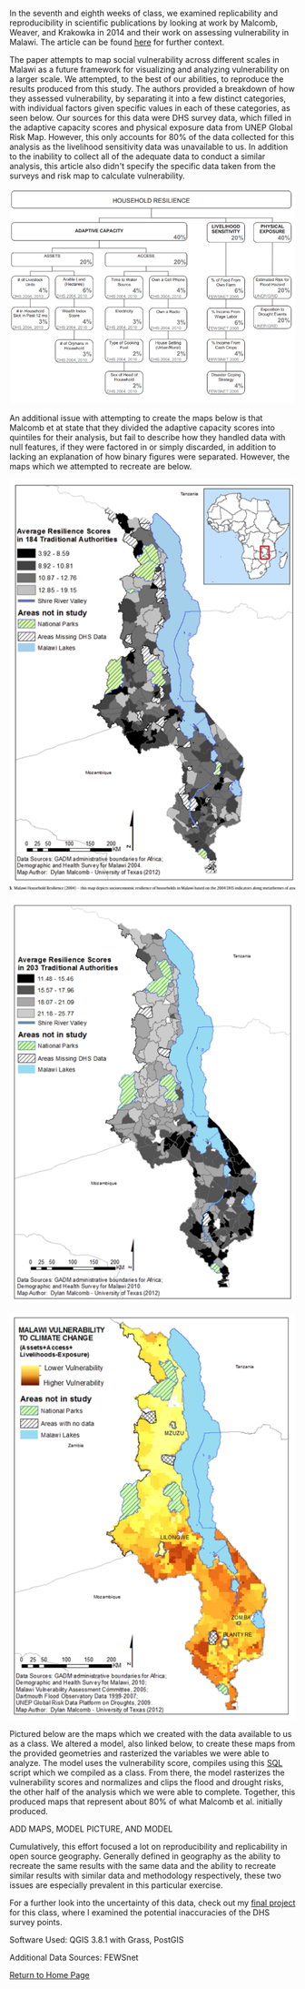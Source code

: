 In the seventh and eighth weeks of class, we examined replicability and reproducibility in scientific publications by looking at work by Malcomb, Weaver, and Krakowka in 2014 and their work on assessing vulnerability in Malawi.  The article can be found [here](https://reader.elsevier.com/reader/sd/pii/S0143622814000058?token=078A0ACAE18D01995A67473D93E5DC36A07C5779021CF903B8334CF1D7C8EAD9277467C394E80035D5AD73BF0FD401F0) for further context. 

The paper attempts to map social vulnerability across different scales in Malawi as a future framework for visualizing and analyzing vulnerability on a larger scale. We attempted, to the best of our abilities, to reproduce the results produced from this study.  The authors provided a breakdown of how they assessed vulnerability, by separating it into a few distinct categories, with individual factors given specific values in each of these categories, as seen below.  Our sources for this data were DHS survey data, which filled in the adaptive capacity scores and physical exposure data from UNEP Global Risk Map.  However, this only accounts for 80% of the data collected for this analysis as the livelihood sensitivity data was unavailable to us.  In addition to the inability to collect all of the adequate data to conduct a similar analysis, this article also didn't specify the specific data taken from the surveys and risk map to calculate vulnerability.  

![weighting](measures.PNG)

An additional issue with attempting to create the maps below is that Malcomb et at state that they divided the adaptive capacity scores into quintiles for their analysis, but fail to describe how they handled data with null features, if they were factored in or simply discarded, in addition to lacking an explanation of how binary figures were separated.  However, the maps which we attempted to recreate are below.

![map1](malawi3.PNG)

![map2](malawi2.PNG)

![map3](malawi1.PNG)

Pictured below are the maps which we created with the data available to us as a class.   We altered a model, also linked below, to create these maps from the provided geometries and rasterized the variables we were able to analyze.  The model uses the vulnerability score, compiles using this [SQL](vulnerability.sql) script which we compiled as a class.  From there, the model rasterizes the vulnerability scores and normalizes and clips the flood and drought risks, the other half of the analysis which we were able to complete.  Together, this produced maps that represent about 80% of what Malcomb et al. initially produced.


ADD MAPS, MODEL PICTURE, AND MODEL

Cumulatively, this effort focused a lot on reproducibility and replicability in open source geography.  Generally defined in geography as the ability to recreate the same results with the same data and the ability to recreate similar results with similar data and methodology respectively, these two issues are especially prevalent in this particular exercise.  

For a further look into the uncertainty of this data, check out my [final project](final.md) for this class, where I examined the potential inaccuracies of the DHS survey points.  

Software Used: QGIS 3.8.1 with Grass, PostGIS

Additional Data Sources: FEWSnet

[Return to Home Page](pdickson2.github.io)


